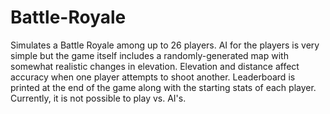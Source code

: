 # Battle-Royale
Simulates a Battle Royale among up to 26 players. AI for the players is very simple but the game itself includes a randomly-generated map with somewhat realistic changes in elevation. Elevation and distance affect accuracy when one player attempts to shoot another. Leaderboard is printed at the end of the game along with the starting stats of each player. Currently, it is not possible to play vs. AI's.
